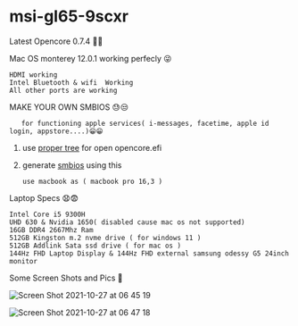 # msi-gl65-9scxr

Latest Opencore 0.7.4 🤗🤗

Mac OS monterey 12.0.1 working perfecly 😜


    HDMI working
    Intel Bluetooth & wifi  Working
    All other ports are working
    
MAKE YOUR OWN SMBIOS  😓😒 

       for functioning apple services( i-messages, facetime, apple id login, appstore....)😁😁

  1. use [proper tree](https://github.com/corpnewt/ProperTree/) for open opencore.efi
 
  2. generate [smbios](https://github.com/corpnewt/GenSMBIOS) using this
                            
                            
         use macbook as ( macbook pro 16,3 )


Laptop Specs 😧😨
    
    
    Intel Core i5 9300H
    UHD 630 & Nvidia 1650( disabled cause mac os not supported)
    16GB DDR4 2667Mhz Ram
    512GB Kingston m.2 nvme drive ( for windows 11 )
    512GB Addlink Sata ssd drive ( for mac os ) 
    144Hz FHD Laptop Display & 144Hz FHD external samsung odessy G5 24inch monitor

Some Screen Shots and Pics 🤗

![Screen Shot 2021-10-27 at 06 45 19](https://user-images.githubusercontent.com/77915860/139799970-0cc0057b-969c-45c2-93de-3d1ddeab4215.png)


![Screen Shot 2021-10-27 at 06 47 18](https://user-images.githubusercontent.com/77915860/139799997-5257ef00-a537-4d4d-8b5d-ba12b407977e.png)


